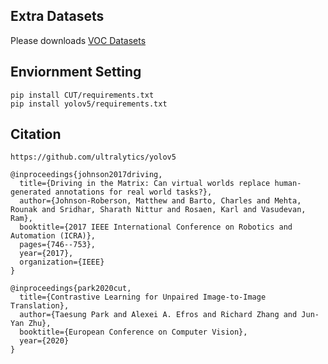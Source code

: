 ## Extra Datasets

Please downloads <a href='https://fcav.engin.umich.edu/projects/driving-in-the-matrix'>VOC Datasets</a>


## Enviornment Setting
```
pip install CUT/requirements.txt
pip install yolov5/requirements.txt
```



## Citation

```
https://github.com/ultralytics/yolov5

@inproceedings{johnson2017driving,
  title={Driving in the Matrix: Can virtual worlds replace human-generated annotations for real world tasks?},
  author={Johnson-Roberson, Matthew and Barto, Charles and Mehta, Rounak and Sridhar, Sharath Nittur and Rosaen, Karl and Vasudevan, Ram},
  booktitle={2017 IEEE International Conference on Robotics and Automation (ICRA)},
  pages={746--753},
  year={2017},
  organization={IEEE}
}

@inproceedings{park2020cut,
  title={Contrastive Learning for Unpaired Image-to-Image Translation},
  author={Taesung Park and Alexei A. Efros and Richard Zhang and Jun-Yan Zhu},
  booktitle={European Conference on Computer Vision},
  year={2020}
}
```
